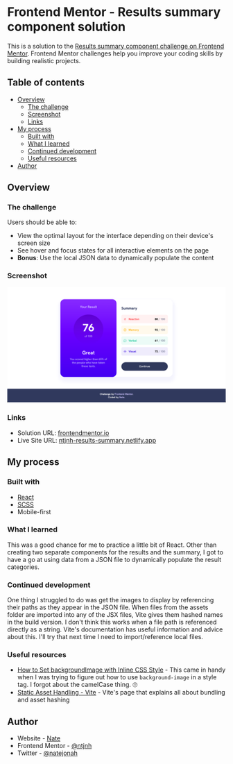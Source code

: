 # Frontend Mentor - Results summary component solution

This is a solution to the [Results summary component challenge on Frontend Mentor](https://www.frontendmentor.io/challenges/results-summary-component-CE_K6s0maV). Frontend Mentor challenges help you improve your coding skills by building realistic projects. 

## Table of contents

- [Overview](#overview)
  - [The challenge](#the-challenge)
  - [Screenshot](#screenshot)
  - [Links](#links)
- [My process](#my-process)
  - [Built with](#built-with)
  - [What I learned](#what-i-learned)
  - [Continued development](#continued-development)
  - [Useful resources](#useful-resources)
- [Author](#author)

## Overview

### The challenge

Users should be able to:

- View the optimal layout for the interface depending on their device's screen size
- See hover and focus states for all interactive elements on the page
- **Bonus**: Use the local JSON data to dynamically populate the content

### Screenshot

![Solution Screenshot](./screenshot.png)

### Links

- Solution URL: [frontendmentor.io](https://www.frontendmentor.io/solutions/reacty-results-summary-component-eae7fJJAPI)
- Live Site URL: [ntjnh-results-summary.netlify.app](https://ntjnh-results-summary.netlify.app/)

## My process

### Built with

- [React](https://reactjs.org/)
- [SCSS](https://sass-lang.com/)
- Mobile-first

### What I learned

This was a good chance for me to practice a little bit of React. Other than creating two separate components for the results and the summary, I got to have a go at using data from a JSON file to dynamically populate the result categories.

### Continued development

One thing I struggled to do was get the images to display by referencing their paths as they appear in the JSON file. When files from the assets folder are imported into any of the JSX files, Vite gives them hashed names in the build version. I don't think this works when a file path is referenced directly as a string. Vite's documentation has useful information and advice about this. I'll try that next time I need to import/reference local files.

### Useful resources

- [How to Set backgroundImage with Inline CSS Style](https://www.freecodecamp.org/news/react-background-image-tutorial-how-to-set-backgroundimage-with-inline-css-style/) - This came in handy when I was trying to figure out how to use `background-image` in a style tag. I forgot about the camelCase thing. 🙄
- [Static Asset Handling - Vite](https://vitejs.dev/guide/assets.html#static-asset-handling) - Vite's page that explains all about bundling and asset hashing

## Author

- Website - [Nate](https://natejonah.com)
- Frontend Mentor - [@ntjnh](https://www.frontendmentor.io/profile/ntjnh)
- Twitter - [@natejonah](https://www.twitter.com/natejonah)
